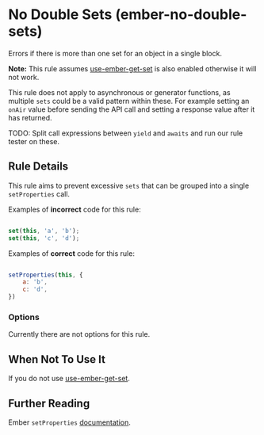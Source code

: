 # No Double Sets (ember-no-double-sets)

Errors if there is more than one set for an object in a single block.

**Note:** This rule assumes [use-ember-get-set](https://github.com/ember-cli/eslint-plugin-ember/blob/master/docs/rules/use-ember-get-and-set.md) is also enabled otherwise it will not work. 

This rule does not apply to asynchronous or generator functions, as multiple `sets` could be a valid pattern within these. For example setting an `onAir` value before sending the API call and setting a response value after it has returned. 

TODO: Split call expressions between `yield` and `awaits` and run our rule tester on these.

## Rule Details

This rule aims to prevent excessive `sets` that can be grouped into a single `setProperties` call. 

Examples of **incorrect** code for this rule:

```js

set(this, 'a', 'b');
set(this, 'c', 'd');

```

Examples of **correct** code for this rule:

```js

setProperties(this, {
    a: 'b',
    c: 'd',
})

```

### Options

Currently there are not options for this rule.

## When Not To Use It

If you do not use [use-ember-get-set](https://github.com/ember-cli/eslint-plugin-ember/blob/master/docs/rules/use-ember-get-and-set.md).

## Further Reading

Ember `setProperties` [documentation](https://emberjs.com/api/ember/release/functions/@ember%2Fobject/setProperties).
